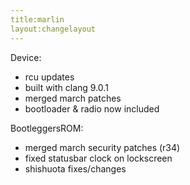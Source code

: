 ```yaml
---
title:marlin
layout:changelayout
---
```


Device:
- rcu updates
- built with clang 9.0.1
- merged march patches
- bootloader & radio now included

BootleggersROM:
- merged march security patches (r34)
- fixed statusbar clock on lockscreen
- shishuota fixes/changes

